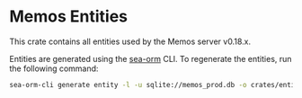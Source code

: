 # Memos Entities

This crate contains all entities used by the Memos server v0.18.x.

Entities are generated using the [sea-orm](https://www.sea-ql.org/SeaORM) CLI.
To regenerate the entities, run the following command:

```sh
sea-orm-cli generate entity -l -u sqlite://memos_prod.db -o crates/entity/src
```
